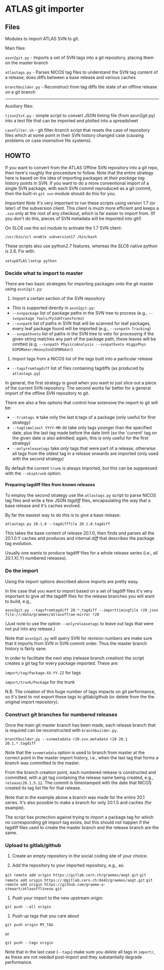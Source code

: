ATLAS git importer
==================

Files
-----

Modules to import ATLAS SVN to git.

Main files:

`asvn2git.py` - Imports a set of SVN tags into a git repository, placing them on the 
master branch

`atlastags.py` - Parses NICOS tag files to understand the SVN tag content
of a release; does diffs between a base release and various caches

`branchbuilder.py` - Reconstruct from tag diffs the state of an offline release
on a git branch

---

Auxiliary files:

`tjson2txt.py` - simple script to convert JSON timing file (from asvn2git.py) into
a text file that can be imported and plotted into a spreadsheet

`casefilter.sh` - git filter-branch script that resets the case of repository files
which at some point in their SVN history changed case (causing problems on
case insensitive file systems).


HOWTO
-----

If you want to convert from the ATLAS Offline SVN repository into a git repo, then
here's roughly the proceedure to follow. Note that the entire strategy here is based 
on the idea of importing packages _at their package tag_ history points in SVN. If
you want to do a more conventional import of a single SVN package, with each SVN
commit reproduced as a git commit, then the built-in `git svn` module should do this
for you.

*Important Note* It's very important to run these scripts using version 1.7
(or later) of the subversion client. This client is much more efficient and
keeps a `.svn` only at the root of any checkout, which is far easier to import 
from. (If you don't do this, pieces of SVN metadata will be imported into git!)

On SLC6 use the scl module to activate the 1.7 SVN client:

`/usr/bin/scl enable subversion17 /bin/bash`

These scripts also use python2.7 features, whereas the SLC6 native python is 2.6.
Fix with:

`setupATLAS`
`lsetup python`

### Decide what to import to master

There are two basic strategies for importing packages onto the git master using `asvn2git.py`:

1. Import a certain section of the SVN repository
  * This is supported directly in `asvn2git.py`:
  * `--svnpackage` list of package paths in the SVN tree to process (e.g., `--svnpackage Tools/PyJobTransforms`)
  * `--svnpath` list of paths in SVN that will be scanned for leaf packages, 
  every leaf package found will be imported (e.g., `--svnpath Tracking`)
  * `--svnpathveto` list of paths in the SVN tree to veto for processing if the given string
  matches any part of the package path, these leaves will be omitted 
  (e.g. `--svnpath PhysicsAnalysis --svnpathveto HiggsPhys D3PDMaker/HeavyIonD3PDMaker`)

1. Import tags from a NICOS list of the tags built into a particular release
  * `--tagsfromtagdiff` list of files containing tagdiffs (as produced by `atlastags.py`)
  
In general, the first strategy is good when you want to just slice out a piece of the 
current SVN repository. The second works far better for a general import of the offline
SVN repository to git.

There are also a few options that control how extensive the import to git will be:

* `--trimtags N` take only the last `N` tags of a package (only useful for first strategy)
* `--tagtimelimit YYYY-MM-DD` take only tags younger than the specified date, plus the last tag made 
  before the date limit (so the 'current' tag on the given date is also admitted; again, this 
  is only useful for the first strategy)
* `--onlyreleasetags` take _only_ tags that were part of a release, otherwise all tags
  from the oldest tag in a release onwards are imported (only used with the second
  strategy)
  
By default the current `trunk` is always imported, but this can be suppressed with 
the `--skiptrunk` option.

#### Preparing tagdiff files from known releases

To employ the second strategy use the `atlastags.py` script to parse NICOS tag files and
write a few JSON _tagdiff_ files, encapsulating the way that a base release and it's caches
evolved.

By far the easiest way to do this is to give a base release:

`atlastags.py 20.1.0 --tagdifffile 20.1.0.tagdiff`

This takes the base content of release 20.1.0, then finds and parses all the 20.1.0.Y caches
and produces and internal _diff_ that describes the package tag evolution.

Usually one wants to produce tagdiff files for a whole release series (i.e., all 20.1.X(.Y)
numbered releases).

### Do the import

Using the import options described above imports are pretty easy.

In the case that you want to import based on a set of tagdiff files it's very important
to give *all* the tagdiff files for the release branches you will want to build, e.g.,

`asvn2git.py --tagsfromtagdiff 20.*.tagdiff --importtimingfile r20.json file:///data/graemes/atlasoff/ao-mirror r20`

(Just note to use the option `--onlyreleasetags` to leave out tags that were not put 
into any release.)

Note that `asvn2git.py` will query SVN for revision numbers are make sure that it 
imports from SVN in SVN commit order. Thus the master branch history is fairly sane.

In order to facilitate the next step (release branch creation) the script creates a git
tag for every package imported. These are:

`import/tag/Package-XX-YY-ZZ` for tags

`import/trunk/Package` for the trunk

N.B. The creation of this huge number of tags impacts on git performance, so it's best
to not export these tags to gitlab/github (or delete from the the original import
repository).

### Construct git branches for numbered releases

Once the main git master branch has been made, each release branch that is required 
can be reconstructed with `branchbuilder.py`.

`branchbuilder.py --svnmetadata r20.svn.metadata r20 20.1 20.1.*.tagdiff`

Note that the `svnmetadata` option is used to branch from master at the correct 
point in the master import history, i.e., when the last tag that forms a branch
was committed to the master.

From the branch creation point, each numbered release is constructed and committed,
with a git tag containing the release name being created, e.g., `release/20.1.5.12`. 
The commit is timestamped with the date that NICOS created its tag list file for
that release.  

Note that in the example above a branch was made for the entire 20.1 series. It's
also possible to make a branch for only 20.1.5 and caches (for example).

The script has protection against trying to import a package tag for which no
corresponding git import tag exists, but this should not happen if the tagdiff
files used to create the master branch and the release branch are the same.

### Upload to gitlab/github

1. Create an empty repository in the social coding site of your choice.

1. Add the repository to your imported repository, e.g., as:

```git remote add origin https://gitlab.cern.ch/graemes/aogt.git```
```git remote add origin https://:@gitlab.cern.ch:8443/graemes/aogt.git```
```git remote add origin https://github.com/graeme-a-stewart/atlasofflinesw.git```

1. Push your import to the new upstream origin:

```git push --all origin```

1. Push up tags that you care about

```git push origin MY_TAG```

or 

```git push --tags origin```

Note that in the last case (`--tags`) make sure you _delete_ all tags in `import/`, 
as these are not needed post-import and they substantially degrade performance.


